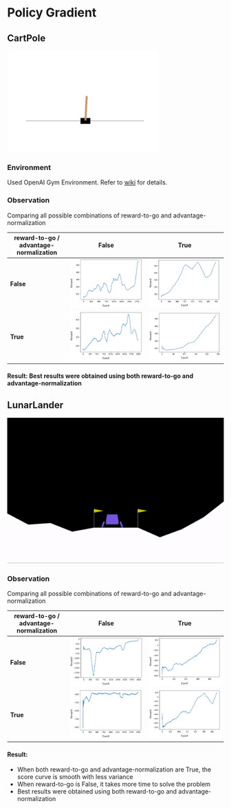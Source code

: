 # Policy Gradient

## CartPole
<img src="./figs/cartpole.gif" width="70%">

### Environment
Used OpenAI Gym Environment. Refer to [wiki](https://github.com/openai/gym/wiki/CartPole-v0) for details.

### Observation
Comparing all possible combinations of reward-to-go and advantage-normalization

| reward-to-go / </br>advantage-normalization | False | True |
| --- | --- | --- |
| <b>False</b> | ![cp_FF](https://github.com/sagarjinde/Reinforcement-Learning-Project/blob/master/PG/figs/cp_FF.png) | ![cp_TF](https://github.com/sagarjinde/Reinforcement-Learning-Project/blob/master/PG/figs/cp_TF.png) |
| <b>True</b> | ![cp_FT](https://github.com/sagarjinde/Reinforcement-Learning-Project/blob/master/PG/figs/cp_FT.png) | ![cp_TT](https://github.com/sagarjinde/Reinforcement-Learning-Project/blob/master/PG/figs/cp_TT.png) |

#### Result: Best results were obtained using both reward-to-go and advantage-normalization 

## LunarLander
![lunarlander](https://github.com/sagarjinde/Reinforcement-Learning-Project/blob/master/PG/figs/lunarlander.gif)

### Observation
Comparing all possible combinations of reward-to-go and advantage-normalization

| reward-to-go / </br>advantage-normalization | False | True |
| --- | --- | --- |
| <b>False</b> | ![ll_FF](https://github.com/sagarjinde/Reinforcement-Learning-Project/blob/master/PG/figs/ll_FF.png) | ![ll_TF](https://github.com/sagarjinde/Reinforcement-Learning-Project/blob/master/PG/figs/ll_TF.png) |
| <b>True</b> | ![ll_FT](https://github.com/sagarjinde/Reinforcement-Learning-Project/blob/master/PG/figs/ll_FT.png) | ![ll_TT](https://github.com/sagarjinde/Reinforcement-Learning-Project/blob/master/PG/figs/ll_TT.png) |

#### Result: 
- When both reward-to-go and advantage-normalization are True, the score curve is smooth with less variance
- When reward-to-go is False, it takes more time to solve the problem
- Best results were obtained using both reward-to-go and advantage-normalization